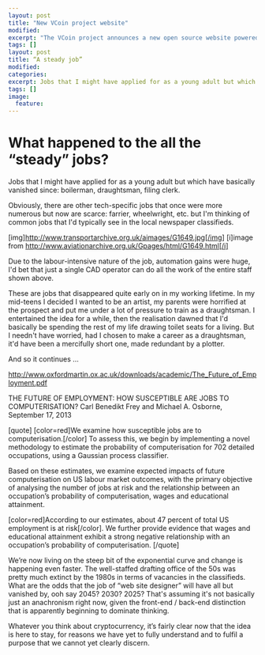 ```yaml
---
layout: post
title: "New VCoin project website"
modified:
excerpt: "The VCoin project announces a new open source website powered by github.com.  We welcome pull requests and the contribution of the community."
tags: []
layout: post
title: “A steady job”
modified:
categories:
excerpt: Jobs that I might have applied for as a young adult but which have basically vanished since: boilerman, draughtsman, filing clerk.
tags: []
image:
  feature:
---
```


# What happened to the all the “steady” jobs?

Jobs that I might have applied for as a young adult but which have basically vanished since: boilerman, draughtsman, filing clerk.

Obviously, there are other tech-specific jobs that once were more numerous but now are scarce: farrier, wheelwright, etc. but I'm thinking of common jobs that I'd typically see in the local newspaper classifieds.

[img]http://www.transportarchive.org.uk/aimages/G1649.jpg[/img]
[i]image from http://www.aviationarchive.org.uk/Gpages/html/G1649.html[/i]

Due to the labour-intensive nature of the job, automation gains were huge, I'd bet that just a single CAD operator can do all the work of the entire staff shown above.

These are jobs that disappeared quite early on in my working lifetime. In my mid-teens I decided I wanted to be an artist, my parents were horrified at the prospect and put me under a lot of pressure to train as a draughtsman. I entertained the idea for a while, then the realisation dawned that I'd basically be spending the rest of my life drawing toilet seats for a living. But I needn't have worried, had I chosen to make a career as a draughtsman, it'd have been a mercifully short one, made redundant by a plotter.

And so it continues ...

http://www.oxfordmartin.ox.ac.uk/downloads/academic/The_Future_of_Employment.pdf

THE FUTURE OF EMPLOYMENT: HOW SUSCEPTIBLE ARE JOBS TO COMPUTERISATION?
Carl Benedikt Frey and Michael A. Osborne, September 17, 2013

[quote]
[color=red]We examine how susceptible jobs are to computerisation.[/color] To assess this, we begin by implementing a novel methodology to estimate the probability of computerisation for 702 detailed occupations, using a Gaussian process classifier.

Based on these estimates, we examine expected impacts of future computerisation on US labour market outcomes, with the primary objective of analysing the number of jobs at risk and the relationship between an occupation’s probability of computerisation, wages and educational attainment. 

[color=red]According to our estimates, about 47 percent of total US employment is at risk[/color]. We further provide evidence that wages and educational attainment exhibit a strong negative relationship with an occupation’s probability of computerisation.
[/quote]

We’re now living on the steep bit of the exponential curve and change is happening even faster. The well-staffed drafting office of the 50s was pretty much extinct by the 1980s in terms of vacancies in the classifieds. What are the odds that the job of “web site designer” will have all but vanished by, ooh say 2045? 2030? 2025? That's assuming it's not basically just an anachronism right now, given the front-end / back-end distinction that is apparently beginning to dominate thinking.

Whatever you think about cryptocurrency, it’s fairly clear now that the idea is here to stay, for reasons we have yet to fully understand and to fulfil a purpose that we cannot yet clearly discern.
